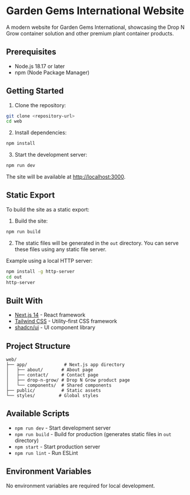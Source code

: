# Garden Gems International Website

A modern website for Garden Gems International, showcasing the Drop N Grow container solution and other premium plant container products.

## Prerequisites

- Node.js 18.17 or later
- npm (Node Package Manager)

## Getting Started

1. Clone the repository:
```bash
git clone <repository-url>
cd web
```

2. Install dependencies:
```bash
npm install
```

3. Start the development server:
```bash
npm run dev
```

The site will be available at [http://localhost:3000](http://localhost:3000).

## Static Export

To build the site as a static export:

1. Build the site:
```bash
npm run build
```

2. The static files will be generated in the `out` directory. You can serve these files using any static file server.

Example using a local HTTP server:
```bash
npm install -g http-server
cd out
http-server
```

## Built With

- [Next.js 14](https://nextjs.org/) - React framework
- [Tailwind CSS](https://tailwindcss.com/) - Utility-first CSS framework
- [shadcn/ui](https://ui.shadcn.com/) - UI component library

## Project Structure

```
web/
├── app/              # Next.js app directory
│   ├── about/       # About page
│   ├── contact/     # Contact page
│   ├── drop-n-grow/ # Drop N Grow product page
│   └── components/  # Shared components
├── public/          # Static assets
└── styles/         # Global styles
```

## Available Scripts

- `npm run dev` - Start development server
- `npm run build` - Build for production (generates static files in `out` directory)
- `npm start` - Start production server
- `npm run lint` - Run ESLint

## Environment Variables

No environment variables are required for local development.
